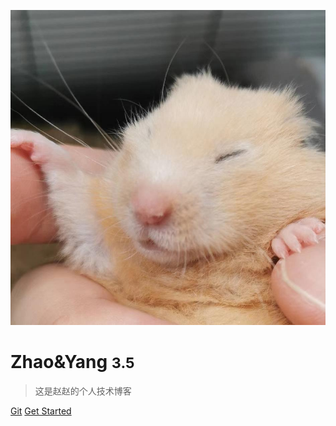 <!-- _coverpage.md -->

![logo](songlin.png)

# Zhao&Yang <small>3.5</small>

> 这是赵赵的个人技术博客



[Git](https://github.com/docsifyjs/docsify/)
[Get Started](Readme)
